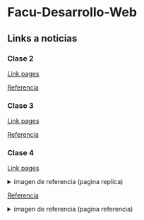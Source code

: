 # Facu-Desarrollo-Web

## Links a noticias
### Clase 2
[Link pages](https://fedpo2.github.io/Facu-Desarrollo-Web/clase%202/)

[Referencia](https://www.nytimes.com/es/2025/04/21/espanol/mundo/quien-sera-nuevo-papa.html)

### Clase 3
[Link pages](https://fedpo2.github.io/Facu-Desarrollo-Web/clase%203/)

[Referencia](https://www.nytimes.com/es/2025/04/21/espanol/mundo/quien-sera-nuevo-papa.html)

### Clase 4
[Link pages](https://fedpo2.github.io/Facu-Desarrollo-Web/clase%204/)
<details>
  <summary>
    imagen de referencia (pagina replica)
  </summary>

<img src="https://github.com/user-attachments/assets/a6ea1d0f-fe92-44d0-aa58-b6315eb6267c" alt="img">
</details>

[Referencia](https://jnsgr.uk/2025/03/carefully-but-purposefully-oxidising-ubuntu)
<details>
  <summary>
    imagen de referencia (pagina referencia)
  </summary>

<img src="https://github.com/user-attachments/assets/e1c648e7-64ad-4fd4-bb2f-7ce5ca6c343d" alt="img">

</details>
